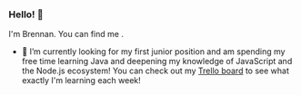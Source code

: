 ### Hello! 👋

I'm Brennan. You can find me .

- 🔭 I’m currently looking for my first junior position and am spending my free time learning Java and deepening my knowledge of JavaScript and the Node.js ecosystem! You can check out my [Trello board](https://trello.com/b/HXw5AjCt/post-grad-learning) to see what exactly I'm learning each week!

